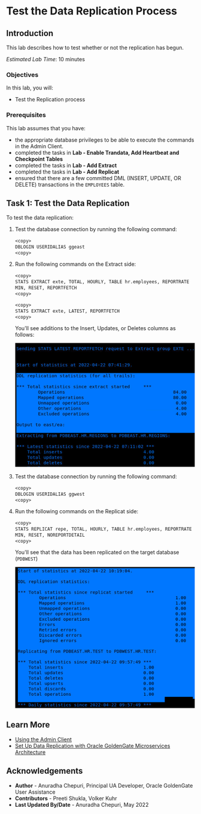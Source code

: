 # Test the Data Replication Process

## Introduction

This lab describes how to test whether or not the replication has begun.

*Estimated Lab Time*: 10 minutes

### Objectives
In this lab, you will:
* Test the Replication process


### Prerequisites
This lab assumes that you have:
- the appropriate database privileges to be able to execute the commands in the Admin Client.
- completed the tasks in **Lab - Enable Trandata, Add Heartbeat and Checkpoint Tables**
- completed the tasks in **Lab - Add Extract**
- completed the tasks in **Lab - Add Replicat**
- ensured that there are a few committed DML (INSERT, UPDATE, OR DELETE) transactions in the `EMPLOYEES` table.

## Task 1: Test the Data Replication

To test the data replication:

1. Test the database connection by running the following command:


    ```
    <copy>
    DBLOGIN USERIDALIAS ggeast
    <copy>

    ```
2. Run the following commands on the Extract side:

    ```
    <copy>
    STATS EXTRACT exte, TOTAL, HOURLY, TABLE hr.employees, REPORTRATE MIN, RESET, REPORTFETCH
    <copy>
    ```

    ```
    <copy>
    STATS EXTRACT exte, LATEST, REPORTFETCH
    <copy>
    ```
    You'll see additions to the Insert, Updates, or Deletes columns as follows:

    ![](./images/PDBEAST-Output1.png " ")


3. Test the database connection by running the following command:


    ```
    <copy>
    DBLOGIN USERIDALIAS ggwest
    <copy>

    ```

4. Run the following commands on the Replicat side:

    ```
    <copy>
    STATS REPLICAT repe, TOTAL, HOURLY, TABLE hr.employees, REPORTRATE MIN, RESET, NOREPORTDETAIL
    <copy>

    ```
    You'll see that the data has been replicated on the target database (`PDBWEST`)

    ![](./images/PDBWEST-Output2.png " ")

## Learn More
* [Using the Admin Client](https://docs.oracle.com/en/middleware/goldengate/core/21.1/admin/getting-started-oracle-goldengate-process-interfaces.html#GUID-84B33389-0594-4449-BF1A-A496FB1EDB29)
* [Set Up Data Replication with Oracle GoldenGate Microservices Architecture](https://docs.oracle.com/en/middleware/goldengate/core/21.3/ggmas/quickstart-your-data-replication-oracle-goldengate-microservices-architecture.html)

## Acknowledgements
* **Author** - Anuradha Chepuri, Principal UA Developer, Oracle GoldenGate User Assistance
* **Contributors** -  Preeti Shukla, Volker Kuhr
* **Last Updated By/Date** - Anuradha Chepuri, May 2022
